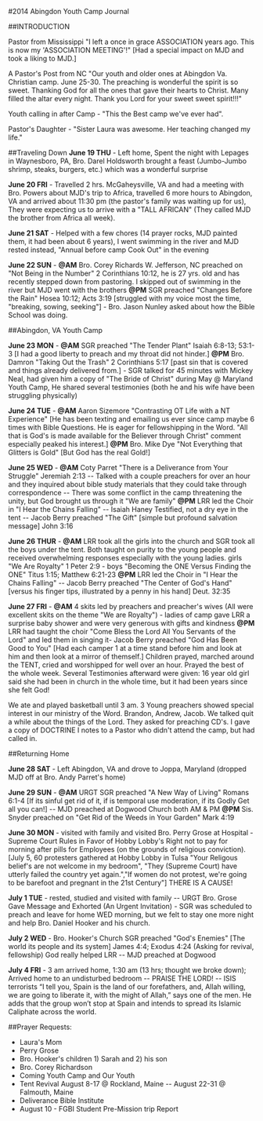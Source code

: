 #2014 Abingdon Youth Camp Journal

##INTRODUCTION

Pastor from Mississippi "I left a once in grace ASSOCIATION years ago. This is now my 'ASSOCIATION MEETING'!" [Had a special impact on MJD and took a liking to MJD.]

A Pastor's Post from NC "Our youth and older ones at Abingdon Va. Christian camp. June 25-30. The preaching is wonderful the spirit is so sweet. Thanking God for all the ones that gave their hearts to Christ. Many filled the altar every night. Thank you Lord for your sweet sweet spirit!!!"

Youth calling in after Camp - "This the Best camp we've ever had".

Pastor's Daughter - "Sister Laura was awesome. Her teaching changed my life."

##Traveling Down
**June 19 THU** - Left home, Spent the night with Lepages in Waynesboro, PA, Bro. Darel Holdsworth brought a feast (Jumbo-Jumbo shrimp, steaks, burgers, etc.) which was a wonderful surprise

**June 20 FRI** - Travelled 2 hrs. McGaheysville, VA and had a meeting with Bro. Powers about MJD's trip to Africa, travelled 6 more hours to Abingdon, VA and arrived about 11:30 pm (the pastor's family was waiting up for us), They were expecting us to arrive with a "TALL AFRICAN" (They called MJD the brother from Africa all week).

**June 21 SAT** - Helped with a few chores (14 prayer rocks, MJD painted them, it had been about 6 years), I went swimming in the river and MJD rested instead, "Annual before camp Cook Out" in the evening

**June 22 SUN** - **@AM** Bro. Corey Richards W. Jefferson, NC preached on "Not Being in the Number" 2 Corinthians 10:12, he is 27 yrs. old and has recently stepped down from pastoring. I skipped out of swimming in the river but MJD went with the brothers **@PM** SGR preached "Changes Before the Rain" Hosea 10:12; Acts 3:19 [struggled with my voice most the time, "breaking, sowing, seeking"] - Bro. Jason Nunley asked about how the Bible School was doing.

##Abingdon, VA Youth Camp

**June 23 MON** - **@AM** SGR preached "The Tender Plant" Isaiah 6:8-13; 53:1-3 [I had a good liberty to preach and my throat did not hinder.] **@PM** Bro. Damron "Taking Out the Trash" 2 Corinthians 5:17 [past sin that is covered and things already delivered from.] - SGR talked for 45 minutes with Mickey Neal, had given him a copy of "The Bride of Christ" during May @ Maryland Youth Camp, He shared several testimonies (both he and his wife have been struggling physically)

**June 24 TUE** - **@AM** Aaron Sizemore "Contrasting OT Life with a NT Experience" [He has been texting and emailing us ever since camp maybe 6 times with Bible Questions. He is eager for fellowshipping in the Word. "All that is God's is made available for the Believer through Christ" comment especially peaked his interest.] **@PM** Bro. Mike Dye "Not Everything that Glitters is Gold" [But God has the real Gold!] 

**June 25 WED** - **@AM** Coty Parret "There is a Deliverance from Your Struggle" Jeremiah 2:13 -- Talked with a couple preachers for over an hour and they inquired about bible study materials that they could take through correspondence -- There was some conflict in the camp threatening the unity, but God brought us through it "We are family" **@PM** LRR led the Choir in "I Hear the Chains Falling" -- Isaiah Haney Testified, not a dry eye in the tent -- Jacob Berry preached "The Gift" [simple but profound salvation message] John 3:16

**June 26 THUR** - **@AM** LRR took all the girls into the church and SGR took all the boys under the tent. Both taught on purity to the young people and received overwhelming responses especially with the young ladies. girls "We Are Royalty" 1 Peter 2:9 - boys "Becoming the ONE Versus Finding the ONE" Titus 1:15; Matthew 6:21-23 **@PM** LRR led the Choir in "I Hear the Chains Falling" -- Jacob Berry preached "The Center of God's Hand" [versus his finger tips, illustrated by a penny in his hand] Deut. 32:35

**June 27 FRI** - **@AM** 4 skits led by preachers and preacher's wives (All were excellent skits on the theme "We are Royalty") - ladies of camp gave LRR a surprise baby shower and were very generous with gifts and kindness 
**@PM** LRR had taught the choir "Come Bless the Lord All You Servants of the Lord" and led them in singing it- Jacob Berry preached "God Has Been Good to You" [Had each camper 1 at a time stand before him and look at him and then look at a mirror of themself.] Children prayed, marched around the TENT, cried and worshipped for well over an hour. Prayed the best of the whole week. Several Testimonies afterward were given: 16 year old girl said she had been in church in the whole time, but it had been years since she felt God!

We ate and played basketball until 3 am. 3 Young preachers showed special interest in our ministry of the Word. Brandon, Andrew, Jacob. We talked quit a while about the things of the Lord. They asked for preaching CD's. I gave a copy of DOCTRINE I notes to a Pastor who didn't attend the camp, but had called in.

##Returning Home

**June 28 SAT** - Left Abingdon, VA and drove to Joppa, Maryland (dropped MJD off at Bro. Andy Parret's home)

**June 29 SUN** - **@AM** URGT SGR preached "A New Way of Living" Romans 6:1-4 [If its sinful get rid of it, if is temporal use moderation, if its Godly Get all you can!] -- MJD preached at Dogwood Church both AM & PM **@PM** Sis. Snyder preached on "Get Rid of the Weeds in Your Garden" Mark 4:19

**June 30 MON** - visited with family and visited Bro. Perry Grose at Hospital - Supreme Court Rules in Favor of Hobby Lobby's Right not to pay for morning after pills for Employees (on the grounds of religious conviction). [July 5, 60 protesters gathered at Hobby Lobby in Tulsa "Your Religous belief's are not welcome in my bedroom", "They (Supreme Court) have utterly failed the country yet again.","If women do not protest, we're going to be barefoot and pregnant in the 21st Century"] THERE IS A CAUSE!

**July 1 TUE** - rested, studied and visited with family -- URGT Bro. Grose Gave Message and Exhorted (An Urgent Invitation) - SGR was scheduled to preach and leave for home WED morning, but we felt to stay one more night and help Bro. Daniel Hooker and his church.

**July 2 WED** - Bro. Hooker's Church SGR preached "God's Enemies" [The world its people and its system] James 4:4; Exodus 4:24 (Asking for revival, fellowship) God really helped LRR -- MJD preached at Dogwood

**July 4 FRI** - 3 am arrived home, 1:30 am (13 hrs; thought we broke down); Arrived home to an undisturbed bedroom -- PRAISE THE LORD! -- ISIS terrorists “I tell you, Spain is the land of our forefathers, and, Allah willing, we are going to liberate it, with the might of Allah,” says one of the men. He adds that the group won’t stop at Spain and intends to spread its Islamic Caliphate across the world.

##Prayer Requests:

- Laura's Mom
- Perry Grose
- Bro. Hooker's children 1) Sarah and 2) his son
- Bro. Corey Richardson
- Coming Youth Camp and Our Youth
- Tent Revival August 8-17 @ Rockland, Maine -- August 22-31 @ Falmouth, Maine
- Deliverance Bible Institute
- August 10 - FGBI Student Pre-Mission trip Report
